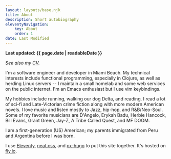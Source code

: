 ```yaml
---
layout: layouts/base.njk
title: About
description: Short autobiography 
eleventyNavigation:
    key: About
    order: 1
date: Last Modified
---
```


**Last updated: {{ page.date | readableDate }}**

*See also my [CV](/cv).*

I'm a software engineer and developer in Miami Beach. My technical interests
include functional programming, especially in Clojure, as well as herding Linux
servers -- I maintain a small homelab and some web services on the public
internet. I'm an Emacs enthusiast but I use vim keybindings.

My hobbies include running, walking our dog Delta, and reading. I read a lot of
sci-fi and Late-Victorian crime fiction along with more modern American novels.
I love music and listen mostly to Jazz, hip-hop, and R&B/Neo-Soul. Some of my
favorite musicians are D'Angelo, Erykah Badu, Herbie Hancock, Bill Evans, Grant
Green, Jay-Z, A Tribe Called Quest, and MF DOOM.

I am a first-generation (US) American; my parents immigrated from Peru and
Argentina before I was born. 

I use [Eleventy](https://www.11ty.dev/), [neat.css](https://neat.joeldare.com/),
and [ox-hugo](https://ox-hugo.scripter.co/) to put this site together. It's
hosted on [fly.io](https://fly.io/).
